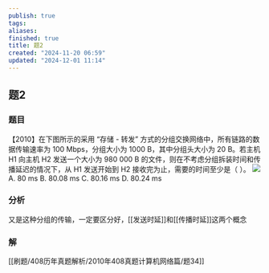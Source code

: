 ```yaml
---
publish: true
tags: 
aliases: 
finished: true
title: 题2
created: "2024-11-20 06:59"
updated: "2024-12-01 11:14"
---
```

## 题2
### 题目
【2010】在下图所示的采用 “存储 - 转发” 方式的分组交换网络中，所有链路的数据传输速率为 100 Mbps，分组大小为 1000 B，其中分组头大小为 20 B。若主机 H1 向主机 H2 发送一个大小为 980 000 B 的文件，则在不考虑分组拆装时间和传播延迟的情况下，从 H1 发送开始到 H2 接收完为止，需要的时间至少是（ ）。
![](https://img.hwenyi.tech/202412011914843.webp)
A. 80 ms
B. 80.08 ms
C. 80.16 ms
D. 80.24 ms
### 分析
又是这种分组的传输，一定要区分好，[[发送时延]]和[[传播时延]]这两个概念
### 解
[[刷题/408历年真题解析/2010年408真题计算机网络篇/题34]]